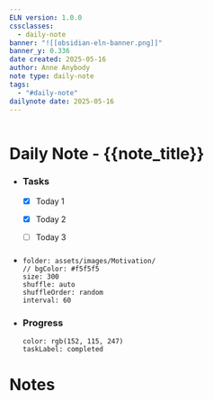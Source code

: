 ```yaml
---
ELN version: 1.0.0
cssclasses:
  - daily-note
banner: "![[obsidian-eln-banner.png]]"
banner_y: 0.336
date created: 2025-05-16
author: Anne Anybody
note type: daily-note
tags:
  - "#daily-note"
dailynote date: 2025-05-16
---
```

```daily-note-nav
```

# Daily Note - {{note_title}}

  - ### Tasks
    - [x] Today 1
    - [x] Today 2
    - [ ] Today 3


- ### 
  ```image-viewer
  folder: assets/images/Motivation/
  // bgColor: #f5f5f5
  size: 300
  shuffle: auto
  shuffleOrder: random
  interval: 60
  ```


- ### Progress
  ```circular-progress
  color: rgb(152, 115, 247)
  taskLabel: completed
  ```


# Notes

